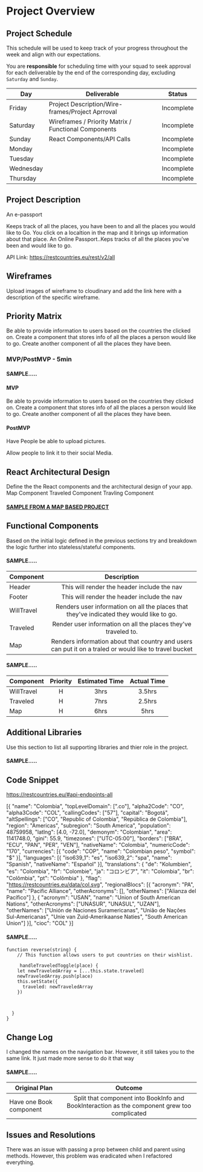 # Project Overview

## Project Schedule

This schedule will be used to keep track of your progress throughout the week and align with our expectations.  

You are **responsible** for scheduling time with your squad to seek approval for each deliverable by the end of the corresponding day, excluding `Saturday` and `Sunday`.

|  Day | Deliverable | Status
|---|---| ---|
|Friday| Project Description/Wire-frames/Project Aprroval | Incomplete
|Saturday| Wireframes / Priority Matrix / Functional Components | Incomplete
|Sunday| React Components/API Calls| Incomplete
|Monday|  | Incomplete
|Tuesday|  | Incomplete
|Wednesday| | Incomplete
|Thursday|  | Incomplete


## Project Description
An e-passport

Keeps track of all the places, you have been to and all the places you would like to Go. You click on a localtion in the map and it brings up information about that place. An Online Passport..Keps tracks of all the places you've been and would like to go.

API Link: https://restcountries.eu/rest/v2/all

## Wireframes

Upload images of wireframe to cloudinary and add the link here with a description of the specific wireframe.

## Priority Matrix

Be able to provide information to users based on the countries the clicked on.
Create a component that stores info of all the places a person would like to go.
Create another component of all the places they have been.

### MVP/PostMVP - 5min



#### SAMPLE.....
#### MVP 


Be able to provide information to users based on the countries they clicked on.
Create a component that stores info of all the places a person would like to go.
Create another component of all the places they have been.

#### PostMVP 

Have People be able to upload pictures.


Allow people to link it to their social Media.

## React Architectural Design

Define the the React components and the architectural design of your app.
Map Component
Traveled Component
Travling Component

#### [SAMPLE FROM A MAP BASED PROJECT](https://res.cloudinary.com/dvjtpejbw/image/upload/v1540221204/20181022_111216.jpg)

## Functional Components

Based on the initial logic defined in the previous sections try and breakdown the logic further into stateless/stateful components. 

#### SAMPLE.....
| Component | Description | 
| --- | :---: |  
| Header | This will render the header include the nav | 
| Footer | This will render the header include the nav | 
| WillTravel| Renders user information on all the places that they've indicated they would like to go. | 
|  Traveled | Render user information on all the places they've traveled to. | 
|  Map | Renders information about that country and users can put it on a traled or would like to travel bucket | 



#### SAMPLE.....
| Component | Priority | Estimated Time | Actual Time |
| --- | :---: |  :---: | :---: |
| WillTravel| H | 3hrs| 3.5hrs | 1 day
|Traveled | H | 7hrs| 2.5hrs |1 day
|  Map | H | 6hrs| 5hrs | 2 days

## Additional Libraries
 Use this section to list all supporting libraries and thier role in the project. 
 
 #### SAMPLE.....



## Code Snippet

https://restcountries.eu/#api-endpoints-all


[{
    "name": "Colombia",
    "topLevelDomain": [".co"],
    "alpha2Code": "CO",
    "alpha3Code": "COL",
    "callingCodes": ["57"],
    "capital": "Bogotá",
    "altSpellings": ["CO", "Republic of Colombia", "República de Colombia"],
    "region": "Americas",
    "subregion": "South America",
    "population": 48759958,
    "latlng": [4.0, -72.0],
    "demonym": "Colombian",
    "area": 1141748.0,
    "gini": 55.9,
    "timezones": ["UTC-05:00"],
    "borders": ["BRA", "ECU", "PAN", "PER", "VEN"],
    "nativeName": "Colombia",
    "numericCode": "170",
    "currencies": [{
        "code": "COP",
        "name": "Colombian peso",
        "symbol": "$"
    }],
    "languages": [{
        "iso639_1": "es",
        "iso639_2": "spa",
        "name": "Spanish",
        "nativeName": "Español"
    }],
    "translations": {
        "de": "Kolumbien",
        "es": "Colombia",
        "fr": "Colombie",
        "ja": "コロンビア",
        "it": "Colombia",
        "br": "Colômbia",
        "pt": "Colômbia"
    },
    "flag": "https://restcountries.eu/data/col.svg",
    "regionalBlocs": [{
        "acronym": "PA",
        "name": "Pacific Alliance",
        "otherAcronyms": [],
        "otherNames": ["Alianza del Pacífico"]
    }, {
        "acronym": "USAN",
        "name": "Union of South American Nations",
        "otherAcronyms": ["UNASUR", "UNASUL", "UZAN"],
        "otherNames": ["Unión de Naciones Suramericanas", "União de Nações Sul-Americanas", "Unie van Zuid-Amerikaanse Naties", "South American Union"]
    }],
    "cioc": "COL"
}]
 

#### SAMPLE.....
```
function reverse(string) {
	// This function allows users to put countries on their wishlist.

     handleTraveledToggle(place) {
    let newTraveledArray = [...this.state.traveled]
    newTraveledArray.push(place)
    this.setState({
      traveled: newTraveledArray
    })



  }
}
```

## Change Log
 I changed the names on the navigation bar. However, it still takes you to the same link. It just made more sense to do it that way

#### SAMPLE.....
| Original Plan | Outcome | 
| --- | :---: |  
| Have one Book component | Split that component into BookInfo and BookInteraction as the component grew too complicated | 

## Issues and Resolutions
 There was an issue with passing a prop between child and parent using methods. However, this problem was eradicated when I refactored everything.



